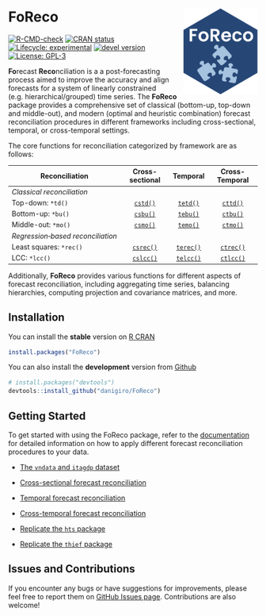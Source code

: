 
# FoReco <img src="man/figures/logo.svg" alt="logo" align="right" style="border: none; float: right; width:150px;"/>

<!-- badges: start -->

[![R-CMD-check](https://github.com/daniGiro/FoReco/actions/workflows/R-CMD-check.yaml/badge.svg)](https://github.com/daniGiro/FoReco/actions/workflows/R-CMD-check.yaml)
[![CRAN
status](https://www.r-pkg.org/badges/version/FoReco)](https://CRAN.R-project.org/package=FoReco)
[![Lifecycle:
experimental](https://img.shields.io/badge/lifecycle-experimental-orange.svg)](https://lifecycle.r-lib.org/articles/stages.html)
[![devel
version](https://img.shields.io/badge/devel%20version-1.0.0-blue.svg)](https://github.com/daniGiro/FoReco)
[![License:
GPL-3](https://img.shields.io/badge/license-GPL--3-forestgreen.svg)](https://cran.r-project.org/web/licenses/GPL-3)

<!-- badges: end -->

**Fo**recast **Reco**nciliation is a a post-forecasting process aimed to
improve the accuracy and align forecasts for a system of linearly
constrained (e.g. hierarchical/grouped) time series. The **FoReco**
package provides a comprehensive set of classical (bottom-up, top-down
and middle-out), and modern (optimal and heuristic combination) forecast
reconciliation procedures in different frameworks including
cross-sectional, temporal, or cross-temporal settings.

The core functions for reconciliation categorized by framework are as
follows:

| **Reconciliation** | **Cross-sectional** | **Temporal** | **Cross-Temporal** |
|----|:--:|:--:|:--:|
| *Classical reconciliation* |  |  |  |
| Top-down: `*td()` | [`cstd()`](https://danigiro.github.io/FoReco/reference/cstd.html) | [`tetd()`](https://danigiro.github.io/FoReco/reference/tetd.html) | [`cttd()`](https://danigiro.github.io/FoReco/reference/cttd.html) |
| Bottom-up: `*bu()` | [`csbu()`](https://danigiro.github.io/FoReco/reference/csbu.html) | [`tebu()`](https://danigiro.github.io/FoReco/reference/tebu.html) | [`ctbu()`](https://danigiro.github.io/FoReco/reference/ctbu.html) |
| Middle-out: `*mo()` | [`csmo()`](https://danigiro.github.io/FoReco/reference/csmo.html) | [`temo()`](https://danigiro.github.io/FoReco/reference/temo.html) | [`ctmo()`](https://danigiro.github.io/FoReco/reference/ctmo.html) |
| *Regression‑based reconciliation* |  |  |  |
| Least squares: `*rec()` | [`csrec()`](https://danigiro.github.io/FoReco/reference/csrec.html) | [`terec()`](https://danigiro.github.io/FoReco/reference/terec.html) | [`ctrec()`](https://danigiro.github.io/FoReco/reference/ctrec.html) |
| LCC: `*lcc()` | [`cslcc()`](https://danigiro.github.io/FoReco/reference/cslcc.html) | [`telcc()`](https://danigiro.github.io/FoReco/reference/telcc.html) | [`ctlcc()`](https://danigiro.github.io/FoReco/reference/ctlcc.html) |

Additionally, **FoReco** provides various functions for different
aspects of forecast reconciliation, including aggregating time series,
balancing hierarchies, computing projection and covariance matrices, and
more.

## Installation

You can install the **stable** version on [R
CRAN](https://cran.r-project.org/)

``` r
install.packages("FoReco")
```

You can also install the **development** version from
[Github](https://github.com/daniGiro/FoReco)

``` r
# install.packages("devtools")
devtools::install_github("danigiro/FoReco")
```

## Getting Started

To get started with using the FoReco package, refer to the
[documentation](https://danigiro.github.io/FoReco/) for detailed
information on how to apply different forecast reconciliation procedures
to your data.

<!-- - [Introduction to `FoReco`](https://danigiro.github.io/FoReco/articles/Introduction-to-FoReco.html) -->

- [The `vndata` and `itagdp`
  dataset](https://danigiro.github.io/FoReco/articles/Dataset-vndata-and-itagdp.html)

- [Cross-sectional forecast
  reconciliation](https://danigiro.github.io/FoReco/articles/Cross-sectional-forecast-reconciliation.html)

- [Temporal forecast
  reconciliation](https://danigiro.github.io/FoReco/articles/Temporal-forecast-reconciliation.html)

- [Cross-temporal forecast
  reconciliation](https://danigiro.github.io/FoReco/articles/Cross-temporal-forecast-reconciliation.html)

- [Replicate the `hts`
  package](https://danigiro.github.io/FoReco/articles/Replicate-the-hts-package.html)

- [Replicate the `thief`
  package](https://danigiro.github.io/FoReco/articles/Replicate-the-thief-package.html)

## Issues and Contributions

If you encounter any bugs or have suggestions for improvements, please
feel free to report them on [GitHub Issues
page](https://github.com/daniGiro/FoReco/issues). Contributions are also
welcome!
